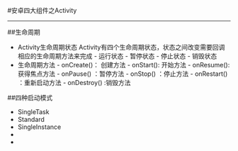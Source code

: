 #安卓四大组件之Activity
***
##生命周期
* Activity生命周期状态
    Activity有四个生命周期状态，状态之间改变需要回调相应的生命周期方法来完成
       - 运行状态
       - 暂停状态
       - 停止状态
       - 销毁状态 
* 生命周期方法
       - onCreate()： 创建方法
       - onStart(): 开始方法
       - onResume(): 获得焦点方法
       - onPause()  ：暂停方法
       - onStop()  ：停止方法
       - onRestart()  ：重新启动方法
       - onDestroy() :销毁方法


##四种启动模式
* SingleTask
* Standard
* SingleInstance
* 
* 